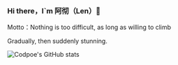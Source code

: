 ### Hi there，I`m 阿彻（Len）👋

Motto：Nothing is too difficult, as long as willing to climb

Gradually, then suddenly stunning.

![Codpoe's GitHub stats](https://github-readme-stats.vercel.app/api?username=CanXueOrangeCat&theme=vue&show_icons=true&hide_title=true)

<!-- ![Top Languages Card](https://github-readme-stats.vercel.app/api/top-langs/?username=CanXueOrangeCat&layout=compact) -->

<!--
**CanXueOrangeCat/CanXueOrangeCat** is a ✨ _special_ ✨ repository because its `README.md` (this file) appears on your GitHub profile.

Here are some ideas to get you started:

- 🔭 I’m currently working on ...
- 🌱 I’m currently learning ...
- 👯 I’m looking to collaborate on ...
- 🤔 I’m looking for help with ...
- 💬 Ask me about ...
- 📫 How to reach me: ...
- 😄 Pronouns: ...
- ⚡ Fun fact: ...
-->
